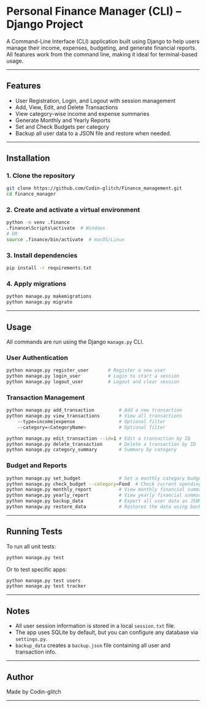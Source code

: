 #  Personal Finance Manager (CLI) – Django Project

A Command-Line Interface (CLI) application built using Django to help users manage their income, expenses, budgeting, and generate financial reports. All features work from the command line, making it ideal for terminal-based usage.

---

##  Features

-  User Registration, Login, and Logout with session management
-  Add, View, Edit, and Delete Transactions
-  View category-wise income and expense summaries
-  Generate Monthly and Yearly Reports
-  Set and Check Budgets per category
-  Backup all user data to a JSON file and restore when needed.

---

##  Installation

### 1. Clone the repository

```bash
git clone https://github.com/Codin-glitch/Finance_management.git
cd finance_manager
```

### 2. Create and activate a virtual environment

```bash
python -m venv .finance
.finance\Scripts\activate  # Windows
# OR
source .finance/bin/activate  # macOS/Linux
```

### 3. Install dependencies

```bash
pip install -r requirements.txt
```

### 4. Apply migrations

```bash
python manage.py makemigrations
python manage.py migrate
```

---

##  Usage

All commands are run using the Django `manage.py` CLI.

###  User Authentication

```bash
python manage.py register_user       # Register a new user
python manage.py login_user          # Login to start a session
python manage.py logout_user         # Logout and clear session
```

###  Transaction Management

```bash
python manage.py add_transaction         # Add a new transaction
python manage.py view_transactions       # View all transactions
    --type=income|expense                # Optional filter
    --category=<CategoryName>            # Optional filter

python manage.py edit_transaction --id=1 # Edit a transaction by ID
python manage.py delete_transaction      # Delete a transaction by ID
python manage.py category_summary        # Summary by category
```

###  Budget and Reports

```bash
python manage.py set_budget              # Set a monthly category budget
python manage.py check_budget --category=Food  # Check current spending vs. budget
python manage.py monthly_report          # View monthly financial summary
python manage.py yearly_report           # View yearly financial summary
python manage.py backup_data             # Export all user data as JSON
python managw.py restore_data            # Restores the data using backup.json
```

---

##  Running Tests

To run all unit tests:

```bash
python manage.py test
```

Or to test specific apps:

```bash
python manage.py test users
python manage.py test tracker
```

---

##  Notes

- All user session information is stored in a local `session.txt` file.
- The app uses SQLite by default, but you can configure any database via `settings.py`.
- `backup_data` creates a `backup.json` file containing all user and transaction info.

---

##  Author

Made by Codin-glitch

---
